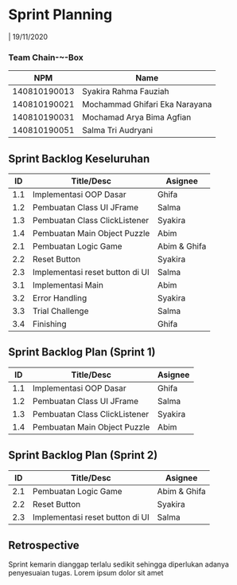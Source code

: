 # Sprint Planning 
| 19/11/2020

### Team Chain-~-Box
| NPM           | Name                            |
| ------------- |-------------------------------- |
| 140810190013  | Syakira Rahma Fauziah           |
| 140810190021  | Mochammad Ghifari Eka Narayana  |
| 140810190031  | Mochamad Arya Bima Agfian       |
| 140810190051  | Salma Tri Audryani              |

## Sprint Backlog Keseluruhan 
| ID  | Title/Desc | Asignee | 
| --- | ---------- | ------- | 
| 1.1 | Implementasi OOP Dasar | Ghifa | 
| 1.2 | Pembuatan Class UI JFrame | Salma | 
| 1.3 | Pembuatan Class ClickListener | Syakira | 
| 1.4 | Pembuatan Main Object Puzzle | Abim | 
| 2.1 | Pembuatan Logic Game | Abim & Ghifa | 
| 2.2 | Reset Button | Syakira | 
| 2.3 | Implementasi reset button di UI | Salma | 
| 3.1 | Implementasi Main | Abim | 
| 3.2 | Error Handling | Syakira | 
| 3.3 | Trial Challenge | Salma | 
| 3.4 | Finishing | Ghifa | 

## Sprint Backlog Plan (Sprint 1)
| ID  | Title/Desc | Asignee | 
| --- | ---------- | ------- | 
| 1.1 | Implementasi OOP Dasar | Ghifa | 
| 1.2 | Pembuatan Class UI JFrame | Salma | 
| 1.3 | Pembuatan Class ClickListener | Syakira | 
| 1.4 | Pembuatan Main Object Puzzle | Abim | 

## Sprint Backlog Plan (Sprint 2)
| ID  | Title/Desc | Asignee | 
| --- | ---------- | ------- | 
| 2.1 | Pembuatan Logic Game | Abim & Ghifa | 
| 2.2 | Reset Button | Syakira | 
| 2.3 | Implementasi reset button di UI | Salma | 

## Retrospective 

Sprint kemarin dianggap terlalu sedikit sehingga diperlukan adanya penyesuaian tugas. Lorem ipsum dolor sit amet
